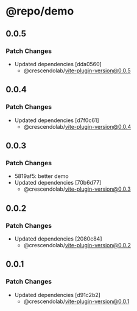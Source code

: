 # @repo/demo

## 0.0.5

### Patch Changes

- Updated dependencies [dda0560]
  - @crescendolab/vite-plugin-version@0.0.5

## 0.0.4

### Patch Changes

- Updated dependencies [d7f0c61]
  - @crescendolab/vite-plugin-version@0.0.4

## 0.0.3

### Patch Changes

- 5819af5: better demo
- Updated dependencies [70b6d77]
  - @crescendolab/vite-plugin-version@0.0.3

## 0.0.2

### Patch Changes

- Updated dependencies [2080c84]
  - @crescendolab/vite-plugin-version@0.0.2

## 0.0.1

### Patch Changes

- Updated dependencies [d91c2b2]
  - @crescendolab/vite-plugin-version@0.0.1
